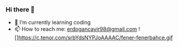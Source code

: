 ### Hi there 👋

- 🌱 I’m currently learning coding
- 📫 How to reach me: erdogancayir98@gmail.com
![]https://c.tenor.com/srbYdsNYPJoAAAAC/fener-fenerbahce.gif
